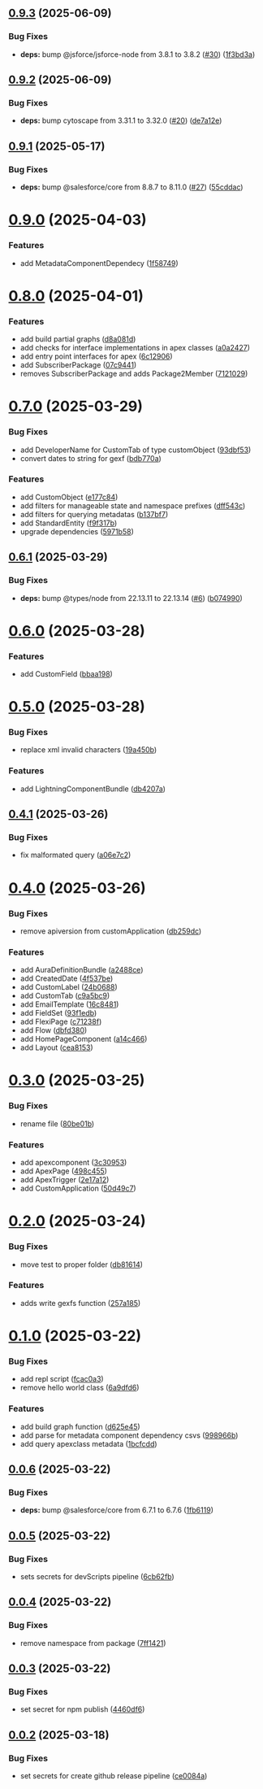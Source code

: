 ## [0.9.3](https://github.com/Jucamola/sf-org-mapper-lib/compare/0.9.2...0.9.3) (2025-06-09)


### Bug Fixes

* **deps:** bump @jsforce/jsforce-node from 3.8.1 to 3.8.2 ([#30](https://github.com/Jucamola/sf-org-mapper-lib/issues/30)) ([1f3bd3a](https://github.com/Jucamola/sf-org-mapper-lib/commit/1f3bd3aa43226420c42b4cc5052cee62801e8f9b))



## [0.9.2](https://github.com/Jucamola/sf-org-mapper-lib/compare/0.9.1...0.9.2) (2025-06-09)


### Bug Fixes

* **deps:** bump cytoscape from 3.31.1 to 3.32.0 ([#20](https://github.com/Jucamola/sf-org-mapper-lib/issues/20)) ([de7a12e](https://github.com/Jucamola/sf-org-mapper-lib/commit/de7a12e793ffa9a19f9d04cdfe1889122d2560cf))



## [0.9.1](https://github.com/Jucamola/sf-org-mapper-lib/compare/0.9.0...0.9.1) (2025-05-17)


### Bug Fixes

* **deps:** bump @salesforce/core from 8.8.7 to 8.11.0 ([#27](https://github.com/Jucamola/sf-org-mapper-lib/issues/27)) ([55cddac](https://github.com/Jucamola/sf-org-mapper-lib/commit/55cddac1b11180a2cbff2d36130caf0e5c8eb663))



# [0.9.0](https://github.com/Jucamola/sf-org-mapper-lib/compare/0.8.0...0.9.0) (2025-04-03)


### Features

* add MetadataComponentDependecy ([1f58749](https://github.com/Jucamola/sf-org-mapper-lib/commit/1f58749ae220dc5d1cac960be089e3cec6ab41f5))



# [0.8.0](https://github.com/Jucamola/sf-org-mapper-lib/compare/0.7.0...0.8.0) (2025-04-01)


### Features

* add build partial graphs ([d8a081d](https://github.com/Jucamola/sf-org-mapper-lib/commit/d8a081d25910aad661a7d8c2b521a34c748b5206))
* add checks for interface implementations in apex classes ([a0a2427](https://github.com/Jucamola/sf-org-mapper-lib/commit/a0a2427c2c34d33f5434b8e8efccda06d05d0adc))
* add entry point interfaces for apex ([6c12906](https://github.com/Jucamola/sf-org-mapper-lib/commit/6c1290668b5881116d12a2def9e34e32da47ad9b))
* add SubscriberPackage ([07c9441](https://github.com/Jucamola/sf-org-mapper-lib/commit/07c944157a21b357ffc42b180e32fbecf06ed4f4))
* removes SubscriberPackage and adds Package2Member ([7121029](https://github.com/Jucamola/sf-org-mapper-lib/commit/71210299c4101f833b4c3beee20bd8eb6fe0f04f))



# [0.7.0](https://github.com/Jucamola/sf-org-mapper-lib/compare/0.6.1...0.7.0) (2025-03-29)


### Bug Fixes

* add DeveloperName for CustomTab of type customObject ([93dbf53](https://github.com/Jucamola/sf-org-mapper-lib/commit/93dbf5396d78f1034213504178d206834119c0b4))
* convert dates to string for gexf ([bdb770a](https://github.com/Jucamola/sf-org-mapper-lib/commit/bdb770a2bf6a593d95bcfe5513bc10666e0730a3))


### Features

* add CustomObject ([e177c84](https://github.com/Jucamola/sf-org-mapper-lib/commit/e177c84f886b7ed0ce6b832464936f4d8689a7f6))
* add filters for manageable state and namespace prefixes ([dff543c](https://github.com/Jucamola/sf-org-mapper-lib/commit/dff543c090e89f398783a9cc9bae088772dfa6a2))
* add filters for querying metadatas ([b137bf7](https://github.com/Jucamola/sf-org-mapper-lib/commit/b137bf74ac618167c11e52a46314ceac43a8f19c))
* add StandardEntity ([f9f317b](https://github.com/Jucamola/sf-org-mapper-lib/commit/f9f317bb0988977b8803023eee9eabed06be8e99))
* upgrade dependencies ([5971b58](https://github.com/Jucamola/sf-org-mapper-lib/commit/5971b5869bd5658f4e43da7b9c23730822481bb6))



## [0.6.1](https://github.com/Jucamola/sf-org-mapper-lib/compare/0.6.0...0.6.1) (2025-03-29)


### Bug Fixes

* **deps:** bump @types/node from 22.13.11 to 22.13.14 ([#6](https://github.com/Jucamola/sf-org-mapper-lib/issues/6)) ([b074990](https://github.com/Jucamola/sf-org-mapper-lib/commit/b074990116a8cddec2994a59ed265e9ecdf550a4))



# [0.6.0](https://github.com/Jucamola/sf-org-mapper-lib/compare/0.5.0...0.6.0) (2025-03-28)


### Features

* add CustomField ([bbaa198](https://github.com/Jucamola/sf-org-mapper-lib/commit/bbaa198dc70515a9a688aa280c7e8f346a80357f))



# [0.5.0](https://github.com/Jucamola/sf-org-mapper-lib/compare/0.4.1...0.5.0) (2025-03-28)


### Bug Fixes

* replace xml invalid characters ([19a450b](https://github.com/Jucamola/sf-org-mapper-lib/commit/19a450b63a0cfbb57a83f63738d17425cb27d76b))


### Features

* add LightningComponentBundle ([db4207a](https://github.com/Jucamola/sf-org-mapper-lib/commit/db4207aed29f43b5971e5efee6326dc6d83f745f))



## [0.4.1](https://github.com/Jucamola/sf-org-mapper-lib/compare/0.4.0...0.4.1) (2025-03-26)


### Bug Fixes

* fix malformated query ([a06e7c2](https://github.com/Jucamola/sf-org-mapper-lib/commit/a06e7c2a26d50c5942e0f75193f084dd58360c69))



# [0.4.0](https://github.com/Jucamola/sf-org-mapper-lib/compare/0.3.0...0.4.0) (2025-03-26)


### Bug Fixes

* remove apiversion from customApplication ([db259dc](https://github.com/Jucamola/sf-org-mapper-lib/commit/db259dcb081d4a318ab77dcaa419a581212d6216))


### Features

* add AuraDefinitionBundle ([a2488ce](https://github.com/Jucamola/sf-org-mapper-lib/commit/a2488ce156d8b44e982356d944810fa2cf897d95))
* add CreatedDate ([4f537be](https://github.com/Jucamola/sf-org-mapper-lib/commit/4f537bee290edd00ee276c625314ada55be19dd1))
* add CustomLabel ([24b0688](https://github.com/Jucamola/sf-org-mapper-lib/commit/24b0688bca6b62809df77f5fa1496a01f291a0ad))
* add CustomTab ([c9a5bc9](https://github.com/Jucamola/sf-org-mapper-lib/commit/c9a5bc905f12e1f87e8908e067033fb79fe13b07))
* add EmailTemplate ([16c8481](https://github.com/Jucamola/sf-org-mapper-lib/commit/16c84814c7ee8fcd7f4c3b69d184937330d904d5))
* add FieldSet ([93f1edb](https://github.com/Jucamola/sf-org-mapper-lib/commit/93f1edbca79d43a86de2c3f94cd56d25d1645ef6))
* add FlexiPage ([c71238f](https://github.com/Jucamola/sf-org-mapper-lib/commit/c71238f8223c2df3b2448910484de6f8b6d614a3))
* add Flow ([dbfd380](https://github.com/Jucamola/sf-org-mapper-lib/commit/dbfd380c491628cdbfaffd6a439a232255a29387))
* add HomePageComponent ([a14c466](https://github.com/Jucamola/sf-org-mapper-lib/commit/a14c466f4c3bb8734cc8dccc0c4182f427015e8d))
* add Layout ([cea8153](https://github.com/Jucamola/sf-org-mapper-lib/commit/cea8153aad8fea9d34dbec523f4cd80e19dd44ad))



# [0.3.0](https://github.com/Jucamola/sf-org-mapper-lib/compare/0.2.0...0.3.0) (2025-03-25)


### Bug Fixes

* rename file ([80be01b](https://github.com/Jucamola/sf-org-mapper-lib/commit/80be01b3709ded6ff3478dcefe507b05994a53ab))


### Features

* add apexcomponent ([3c30953](https://github.com/Jucamola/sf-org-mapper-lib/commit/3c3095387f12a907b707a8f72528bdcb6a165085))
* add ApexPage ([498c455](https://github.com/Jucamola/sf-org-mapper-lib/commit/498c4555d2fbe5895842cd0f9bbfddf3b8d04072))
* add ApexTrigger ([2e17a12](https://github.com/Jucamola/sf-org-mapper-lib/commit/2e17a1281f26fb399d8be8741132b131109d0cf3))
* add CustomApplication ([50d49c7](https://github.com/Jucamola/sf-org-mapper-lib/commit/50d49c74e3e0c4ced6e1811f5e84bbdd6f3a58a4))



# [0.2.0](https://github.com/Jucamola/sf-org-mapper-lib/compare/0.1.0...0.2.0) (2025-03-24)


### Bug Fixes

* move test to proper folder ([db81614](https://github.com/Jucamola/sf-org-mapper-lib/commit/db81614a4193ae82c7d211c48ee14724784e9db1))


### Features

* adds write gexfs function ([257a185](https://github.com/Jucamola/sf-org-mapper-lib/commit/257a185890fb9c1821e1712e85db273216b710e4))



# [0.1.0](https://github.com/Jucamola/sf-org-mapper-lib/compare/0.0.6...0.1.0) (2025-03-22)


### Bug Fixes

* add repl script ([fcac0a3](https://github.com/Jucamola/sf-org-mapper-lib/commit/fcac0a3cd56bdf3d29463d8dc7d56bcc62b1a3e2))
* remove hello world class ([6a9dfd6](https://github.com/Jucamola/sf-org-mapper-lib/commit/6a9dfd672b42c4c40e0500597ea5c09ea6eb8c0d))


### Features

* add build graph function ([d625e45](https://github.com/Jucamola/sf-org-mapper-lib/commit/d625e45319a82b748ef9d065e6436cdcf502421c))
* add parse for metadata component dependency csvs ([998966b](https://github.com/Jucamola/sf-org-mapper-lib/commit/998966b5038cf0999bf39b982512aec8e3fb7f4e))
* add query apexclass metadata ([1bcfcdd](https://github.com/Jucamola/sf-org-mapper-lib/commit/1bcfcdd59b3c3834498c0bd56da2f8bbee800bf7))



## [0.0.6](https://github.com/Jucamola/sf-org-mapper-lib/compare/0.0.5...0.0.6) (2025-03-22)


### Bug Fixes

* **deps:** bump @salesforce/core from 6.7.1 to 6.7.6 ([1fb6119](https://github.com/Jucamola/sf-org-mapper-lib/commit/1fb6119f71c7bfe93d5cd9a8a9e5412805244952))



## [0.0.5](https://github.com/Jucamola/sf-org-mapper-lib/compare/0.0.4...0.0.5) (2025-03-22)


### Bug Fixes

* sets secrets for devScripts pipeline ([6cb62fb](https://github.com/Jucamola/sf-org-mapper-lib/commit/6cb62fb84c15e8f9e798bfd477b80d5de21e2185))



## [0.0.4](https://github.com/Jucamola/sf-org-mapper-lib/compare/0.0.3...0.0.4) (2025-03-22)


### Bug Fixes

* remove namespace from package ([7ff1421](https://github.com/Jucamola/sf-org-mapper-lib/commit/7ff14211b8cb24bc387f2d0156e5c3bdf580413d))



## [0.0.3](https://github.com/Jucamola/sf-org-mapper-lib/compare/0.0.2...0.0.3) (2025-03-22)


### Bug Fixes

* set secret for npm publish ([4460df6](https://github.com/Jucamola/sf-org-mapper-lib/commit/4460df6152e2d7247a647b23de66a221af1d3869))



## [0.0.2](https://github.com/Jucamola/sf-org-mapper-lib/compare/ce0084a0e85db7bf17fc093587c1231602de8cf2...0.0.2) (2025-03-18)


### Bug Fixes

* set secrets for create github release pipeline ([ce0084a](https://github.com/Jucamola/sf-org-mapper-lib/commit/ce0084a0e85db7bf17fc093587c1231602de8cf2))



